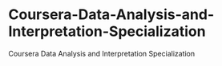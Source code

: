 # Coursera-Data-Analysis-and-Interpretation-Specialization
Coursera Data Analysis and Interpretation Specialization
